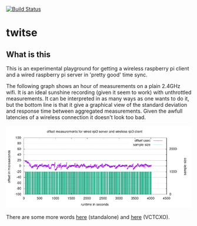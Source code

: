 [![Build Status](https://travis-ci.org/bjerrep/twitse.svg?branch=master)](https://travis-ci.org/bjerrep/twitse)

# twitse

## What is this
This is an experimental playground for getting a wireless raspberry pi client and a wired raspberry pi server in 'pretty good' time sync. 

The following graph shows an hour of measurements on a plain 2.4GHz wifi. It is an ideal sunshine recording (given it seem to work) with unthrottled measurements. It can be interpreted in as many ways as one wants to do it, but the bottom line is that it give a graphical view of the standard deviation and response time between aggregated measurements. Given the awfull latencies of a wireless connection it doesn't look too bad.

<p align="center"><img src="dataanalysis/data/1hour_throttle_off/server/plot.png"></p>

There are some more words [here](doc/TLDR.md) (standalone) and [here](doc/VCTCXO.md) (VCTCXO).

